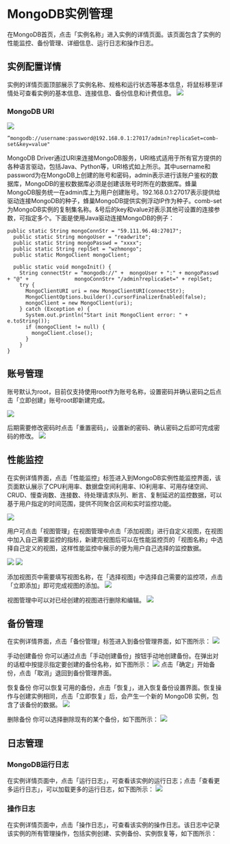 # MongoDB实例管理
在MongoDB首页，点击「实例名称」进入实例的详情页面。该页面包含了实例的性能监控、备份管理、详细信息、运行日志和操作日志。

## 实例配置详情
实例的详情页面顶部展示了实例名称、规格和运行状态等基本信息，将鼠标移至详情处可查看实例的基本信息、连接信息、备份信息和计费信息。
![](../image/实例配置详情.png)

### MongoDB URI

![](../image/MongoDBURI.png)

    ”mongodb://username:password@192.168.0.1:27017/admin?replicaSet=comb-set&key=value"

MongoDB Driver通过URI来连接MongoDB服务，URI格式适用于所有官方提供的各种语言驱动，包括Java、Python等，URI格式如上所示。其中username和password为在MongoDB上创建的账号和密码，admin表示进行该账户鉴权的数据库，MongoDB的鉴权数据库必须是创建该账号时所在的数据库。蜂巢MongoDB服务统一在admin库上为用户创建账号。192.168.0.1:27017表示提供给驱动连接MongoDB的种子，蜂巢MongoDB提供实例浮动IP作为种子。comb-set为MongoDB实例的复制集名称。&号后的key和value对表示其他可设置的连接参数，可指定多个。下面是使用Java驱动连接MongoDB的例子：


    public static String mongoConnStr = "59.111.96.48:27017";
      public static String mongoUser = "readwrite";
      public static String mongoPasswd = "xxxx";
      public static String replSet = "wzhmongo";
      public static MongoClient mongoClient;
    
      public static void mongoInit() {  
        String connectStr = "mongodb://" +  mongoUser + ":" + mongoPasswd + "@" + 				mongoConnStr+ "/admin?replicaSet=" + replSet;
        try {
          MongoClientURI uri = new MongoClientURI(connectStr);
          MongoClientOptions.builder().cursorFinalizerEnabled(false);
          mongoClient = new MongoClient(uri);
        } catch (Exception e) {
          System.out.println("Start init MongoClient error: " + e.toString());
          if (mongoClient != null) {
            mongoClient.close();
          }
        }
    }

## 账号管理
账号默认为root，目前仅支持使用root作为账号名称，设置密码并确认密码之后点击「立即创建」账号root即新建完成。

![](../image/创建账号.png)

后期需要修改密码时点击「重置密码」，设置新的密码、确认密码之后即可完成密码的修改。
![](../image/重置密码.png)

## 性能监控

在实例详情界面，点击「性能监控」标签进入到MongoDB实例性能监控界面，该页面默认展示了CPU利用率、数据盘空间利用率、IO利用率、可用存储空间、CRUD、慢查询数、连接数、待处理请求队列、断言、复制延迟的监控数据，可以基于用户指定的时间范围，提供不同聚合区间和实时监控功能。

![](../image/性能监控.png)

用户可点击「视图管理」在视图管理中点击「添加视图」进行自定义视图，在视图中加入自己需要监控的指标，新建完视图后可以在性能监控页的「视图名称」中选择自己定义的视图，这样性能监控中展示的便为用户自己选择的监控数据。

![](../image/视图管理.png)
![](../image/添加视图.png)

添加视图页中需要填写视图名称，在「选择视图」中选择自己需要的监控项，点击「立即添加」即可完成视图的添加。
![](../image/添加视图页.png)

视图管理中可以对已经创建的视图进行删除和编辑。
![](../image/视图删除编辑.png)

## 备份管理
在实例详情界面，点击「备份管理」标签进入到备份管理界面，如下图所示：
![](../image/备份管理.png)

手动创建备份
你可以通过点击「手动创建备份」按钮手动地创建备份。在弹出对的话框中按提示指定要创建的备份名称，如下图所示：
![](../image/手动备份.png)
点击「确定」开始备份，点击「取消」退回到备份管理界面。

恢复备份
你可以恢复可用的备份，点击「恢复」，进入恢复备份设置界面。恢复操作与创建实例相同，点击「立即恢复」后，会产生一个新的 MongoDB 实例，包含了该备份的数据。
![](../image/恢复.png)

删除备份
你可以选择删除现有的某个备份，如下图所示：
![](../image/删除备份.png)

## 日志管理
### MongoDB运行日志
在实例详情页面中，点击「运行日志」，可查看该实例的运行日志；点击「查看更多运行日志」，可以加载更多的运行日志，如下图所示：
![](../image/运行日志.png)

### 操作日志
在实例详情页面中，点击「操作日志」，可查看该实例的操作日志。该日志中记录该实例的所有管理操作，包括实例创建、实例备份、实例恢复等，如下图所示：













